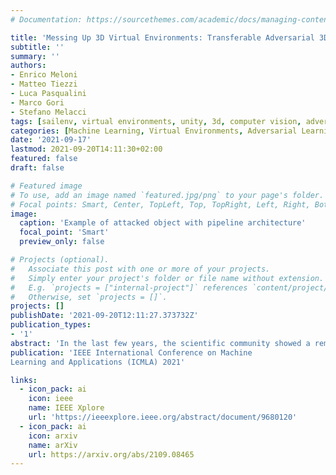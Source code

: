 ```yaml
---
# Documentation: https://sourcethemes.com/academic/docs/managing-content/

title: 'Messing Up 3D Virtual Environments: Transferable Adversarial 3D Objects'
subtitle: ''
summary: ''
authors:
- Enrico Meloni
- Matteo Tiezzi
- Luca Pasqualini
- Marco Gori
- Stefano Melacci
tags: [sailenv, virtual environments, unity, 3d, computer vision, adversarial learning]
categories: [Machine Learning, Virtual Environments, Adversarial Learning]
date: '2021-09-17'
lastmod: 2021-09-20T14:11:30+02:00
featured: false
draft: false

# Featured image
# To use, add an image named `featured.jpg/png` to your page's folder.
# Focal points: Smart, Center, TopLeft, Top, TopRight, Left, Right, BottomLeft, Bottom, BottomRight.
image:
  caption: 'Example of attacked object with pipeline architecture'
  focal_point: 'Smart'
  preview_only: false

# Projects (optional).
#   Associate this post with one or more of your projects.
#   Simply enter your project's folder or file name without extension.
#   E.g. `projects = ["internal-project"]` references `content/project/deep-learning/index.md`.
#   Otherwise, set `projects = []`.
projects: []
publishDate: '2021-09-20T12:11:27.373732Z'
publication_types:
- '1'
abstract: 'In the last few years, the scientific community showed a remarkable and increasing interest towards 3D Virtual Environments, training and testing Machine Learning-based models in realistic virtual worlds. On one hand, these environments could also become a mean to study the weaknesses of Machine Learning algorithms, or to simulate training settings that allow Machine Learning models to gain robustness to 3D adversarial attacks. On the other hand, their growing popularity might also attract those that aim at creating adversarial conditions to invalidate the benchmarking process, especially in the case of public environments that allow the contribution from a large community of people. Most of the existing Adversarial Machine Learning approaches are focused on static images, and little work has been done in studying how to deal with 3D environments and how a 3D object should be altered to fool a classifier that observes it. In this paper, we study how to craft adversarial 3D objects by altering their textures, using a tool chain composed of easily accessible elements. We show that it is possible, and indeed simple, to create adversarial objects using off-the-shelf limited surrogate renderers that can compute gradients with respect to the parameters of the rendering process, and, to a certain extent, to transfer the attacks to more advanced 3D engines. We propose a saliency-based attack that intersects the two classes of renderers in order to focus the alteration to those texture elements that are estimated to be effective in the target engine, evaluating its impact in popular neural classifiers.'
publication: 'IEEE International Conference on Machine
Learning and Applications (ICMLA) 2021'

links:
  - icon_pack: ai
    icon: ieee
    name: IEEE Xplore
    url: 'https://ieeexplore.ieee.org/abstract/document/9680120'
  - icon_pack: ai
    icon: arxiv
    name: arXiv
    url: https://arxiv.org/abs/2109.08465
---
```

